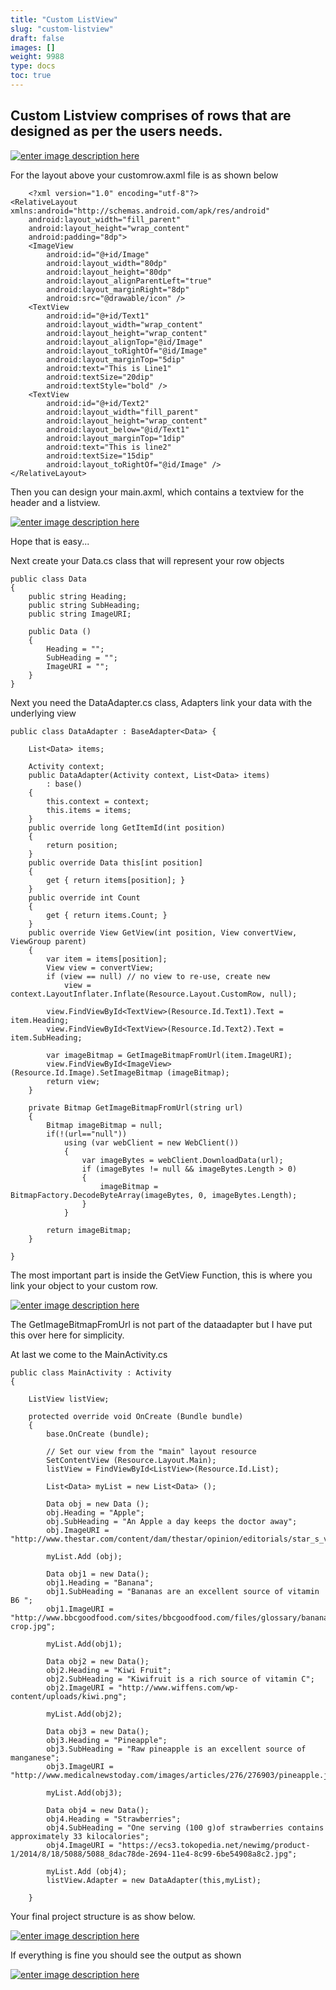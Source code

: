 ```yaml
---
title: "Custom ListView"
slug: "custom-listview"
draft: false
images: []
weight: 9988
type: docs
toc: true
---
```


## Custom Listview comprises of rows that are designed as per the users needs.
[![enter image description here][1]][1]


For the layout above your customrow.axml file is as shown below

        <?xml version="1.0" encoding="utf-8"?>
    <RelativeLayout xmlns:android="http://schemas.android.com/apk/res/android"
        android:layout_width="fill_parent"
        android:layout_height="wrap_content"
        android:padding="8dp">
        <ImageView
            android:id="@+id/Image"
            android:layout_width="80dp"
            android:layout_height="80dp"
            android:layout_alignParentLeft="true"
            android:layout_marginRight="8dp"
            android:src="@drawable/icon" />
        <TextView
            android:id="@+id/Text1"
            android:layout_width="wrap_content"
            android:layout_height="wrap_content"
            android:layout_alignTop="@id/Image"
            android:layout_toRightOf="@id/Image"
            android:layout_marginTop="5dip"
            android:text="This is Line1"
            android:textSize="20dip"
            android:textStyle="bold" />
        <TextView
            android:id="@+id/Text2"
            android:layout_width="fill_parent"
            android:layout_height="wrap_content"
            android:layout_below="@id/Text1"
            android:layout_marginTop="1dip"
            android:text="This is line2"
            android:textSize="15dip"
            android:layout_toRightOf="@id/Image" />
    </RelativeLayout> 

Then you can design your main.axml, which contains a textview for the header and a listview.
 
[![enter image description here][2]][2]

Hope that is easy...

Next create your Data.cs class that will represent your row objects 

    public class Data
    {
        public string Heading;
        public string SubHeading;
        public string ImageURI;

        public Data ()
        {
            Heading = "";
            SubHeading = "";
            ImageURI = "";
        }
    }

Next you need the DataAdapter.cs class, Adapters link your data with the underlying view 

    public class DataAdapter : BaseAdapter<Data> {

        List<Data> items;

        Activity context;
        public DataAdapter(Activity context, List<Data> items)
            : base()
        {
            this.context = context;
            this.items = items;
        }
        public override long GetItemId(int position)
        {
            return position;
        }
        public override Data this[int position]
        {
            get { return items[position]; }
        }
        public override int Count
        {
            get { return items.Count; }
        }
        public override View GetView(int position, View convertView, ViewGroup parent)
        {
            var item = items[position];
            View view = convertView;
            if (view == null) // no view to re-use, create new
                view = context.LayoutInflater.Inflate(Resource.Layout.CustomRow, null);

            view.FindViewById<TextView>(Resource.Id.Text1).Text = item.Heading;
            view.FindViewById<TextView>(Resource.Id.Text2).Text = item.SubHeading;

            var imageBitmap = GetImageBitmapFromUrl(item.ImageURI);
            view.FindViewById<ImageView> (Resource.Id.Image).SetImageBitmap (imageBitmap);
            return view;
        }

        private Bitmap GetImageBitmapFromUrl(string url)
        {
            Bitmap imageBitmap = null;
            if(!(url=="null"))
                using (var webClient = new WebClient())
                {
                    var imageBytes = webClient.DownloadData(url);
                    if (imageBytes != null && imageBytes.Length > 0)
                    {
                        imageBitmap = BitmapFactory.DecodeByteArray(imageBytes, 0, imageBytes.Length);
                    }
                }

            return imageBitmap;
        }

    } 

The most important part is inside the GetView Function, this is where you link your object to your custom row.

[![enter image description here][3]][3]


The GetImageBitmapFromUrl is not part of the dataadapter but I have put this over here for simplicity.

At last we come to the MainActivity.cs

    public class MainActivity : Activity
    {
            
        ListView listView;
            
        protected override void OnCreate (Bundle bundle)
        {
            base.OnCreate (bundle);

            // Set our view from the "main" layout resource
            SetContentView (Resource.Layout.Main);
            listView = FindViewById<ListView>(Resource.Id.List); 

            List<Data> myList = new List<Data> ();

            Data obj = new Data ();
            obj.Heading = "Apple";
            obj.SubHeading = "An Apple a day keeps the doctor away";
            obj.ImageURI = "http://www.thestar.com/content/dam/thestar/opinion/editorials/star_s_view_/2011/10/12/an_apple_a_day_not_such_a_good_idea/apple.jpeg";

            myList.Add (obj);

            Data obj1 = new Data();
            obj1.Heading = "Banana";
            obj1.SubHeading = "Bananas are an excellent source of vitamin B6 ";
            obj1.ImageURI = "http://www.bbcgoodfood.com/sites/bbcgoodfood.com/files/glossary/banana-crop.jpg";

            myList.Add(obj1);

            Data obj2 = new Data();
            obj2.Heading = "Kiwi Fruit";
            obj2.SubHeading = "Kiwifruit is a rich source of vitamin C";
            obj2.ImageURI = "http://www.wiffens.com/wp-content/uploads/kiwi.png";

            myList.Add(obj2);

            Data obj3 = new Data();
            obj3.Heading = "Pineapple";
            obj3.SubHeading = "Raw pineapple is an excellent source of manganese";
            obj3.ImageURI = "http://www.medicalnewstoday.com/images/articles/276/276903/pineapple.jpg";

            myList.Add(obj3);

            Data obj4 = new Data();
            obj4.Heading = "Strawberries";
            obj4.SubHeading = "One serving (100 g)of strawberries contains approximately 33 kilocalories";
            obj4.ImageURI = "https://ecs3.tokopedia.net/newimg/product-1/2014/8/18/5088/5088_8dac78de-2694-11e4-8c99-6be54908a8c2.jpg";

            myList.Add (obj4);
            listView.Adapter = new DataAdapter(this,myList);

        }

Your final project structure is as show below.

[![enter image description here][4]][4]

If everything is fine you should see the output as shown 

[![enter image description here][5]][5] 


  [1]: http://i.stack.imgur.com/pDN3Z.png
  [2]: http://i.stack.imgur.com/c13PZ.png
  [3]: http://i.stack.imgur.com/dne0A.png
  [4]: http://i.stack.imgur.com/jf7Pa.png
  [5]: http://i.stack.imgur.com/Bsvpp.png


